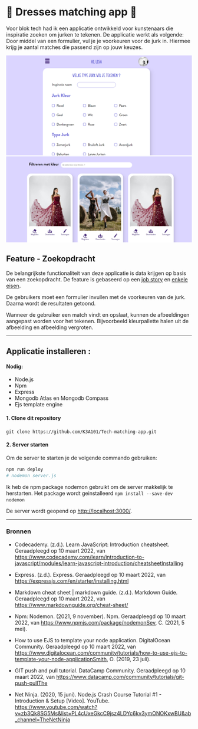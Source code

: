 
# :dress: Dresses matching app :dress:
Voor blok tech had ik een applicatie ontwikkeld voor kunstenaars die inspiratie zoeken om jurken te tekenen. De applicatie werkt als volgende: Door middel van een formulier, vul je je voorkeuren voor de jurk in. Hiermee krijg je aantal matches die passend zijn op jouw keuzes.

![Formulier](./assets/homepagina-matching-applicatie.png) <br>
![Matches](./assets/matches.png)


## Feature - Zoekopdracht
De belangrijkste functionaliteit van deze applicatie is data krijgen op basis van een zoekopdracht.  De feature is gebaseerd op een [job story](https://github.com/K3A101/Tech-matching-app/wiki/Requirements-lijst) en [enkele eisen](https://github.com/K3A101/Tech-matching-app/wiki/Requirements-lijst).

De gebruikers moet een formulier invullen met de voorkeuren van de jurk. Daarna wordt de resultaten getoond.

Wanneer de gebruiker een match vindt en opslaat, kunnen  de afbeeldingen aangepast worden voor het tekenen. Bijvoorbeeld kleurpallette halen uit de afbeelding en afbeelding vergroten.

---

## Applicatie installeren :

#### Nodig:
- Node.js
- Npm
- Express  
- Mongodb Atlas en Mongodb Compass
- Ejs template engine


#### 1. Clone dit repository 
`git clone https://github.com/K3A101/Tech-matching-app.git`

#### 2. Server starten 
Om de server te starten je de volgende commando gebruiken:
```bash
npm run deploy
# nodemon server.js 
``` 
 Ik heb de npm package nodemon gebruikt om de server makkelijk te herstarten. Het package wordt geinstalleerd 
 `npm install --save-dev nodemon`

 De server wordt geopend op [http://localhost:3000/](http://localhost:3000/).


 ---
 ### Bronnen
 - Codecademy. (z.d.). Learn JavaScript: Introduction cheatsheet. Geraadpleegd op 10 maart 2022, van https://www.codecademy.com/learn/introduction-to-javascript/modules/learn-javascript-introduction/cheatsheetInstalling 

 - Express. (z.d.). Express. Geraadpleegd op 10 maart 2022, van https://expressjs.com/en/starter/installing.html
 
 - Markdown cheat sheet | markdown guide. (z.d.). Markdown Guide. Geraadpleegd op 10 maart 2022, van https://www.markdownguide.org/cheat-sheet/

 - Npm: Nodemon. (2021, 9 november). Npm. Geraadpleegd op 10 maart 2022, van https://www.npmjs.com/package/nodemonSev, C. (2021, 5 mei).
 
- How to use EJS to template your node application. DigitalOcean Community. Geraadpleegd op 10 maart 2022, van https://www.digitalocean.com/community/tutorials/how-to-use-ejs-to-template-your-node-applicationSmith, O. (2019, 23 juli).

- GIT push and pull tutorial. DataCamp Community. Geraadpleegd op 10 maart 2022, van https://www.datacamp.com/community/tutorials/git-push-pullThe 

- Net Ninja. (2020, 15 juni). Node.js Crash Course Tutorial #1 - Introduction & Setup [Video]. YouTube. https://www.youtube.com/watch?v=zb3Qk8SG5Ms&list=PL4cUxeGkcC9jsz4LDYc6kv3ymONOKxwBU&ab_channel=TheNetNinja